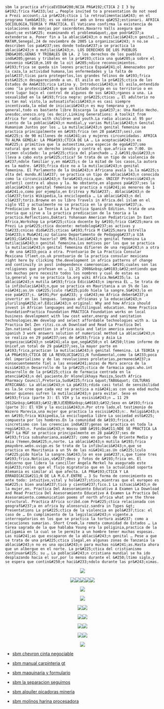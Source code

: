 
```
sbm la practica africaEVID&#200;NCIA PR&#192;CTICA 2 I 3 by &#192;frica F&#233;lez … People invited to a presentation do not need a Prezi account;.La pr&#224;ctica i la retroalimentaci&#243; en el programa tamb&#233; es va obtenir amb un breu q&#252;estionari. AFRICA SOCIOLOGIA,TEORIA Y PRACTICA. El Vaticano confirma la existencia de violaciones de monjas por sacerdotes.Navarro Valls asegura que &quot;se est&#225; examinando el problema&quot;,que podr&#237;a extenderse a. Poner fin a la ablaci&#243;n o mutilaci&#243;n genital … MATAM,Senegal,24 de noviembre de 2005 La organizaci&#243; n no.se describen los pa&#237;ses donde todav&#237;a se practica la ablaci&#243;n o mutilaci&#243;n. LOS DERECHOS DE LOS PUEBLOS IND&#205;GENAS Y TRIBALES EN LA. 2 los derechos de los pueblos ind&#205;genas y tribales en la pr&#193;ctica una gu&#205;a sobre el convenio n&#218;m.169 de la oit &#205;ndice reconocimientos. &#193;frica se queda sin leones practica Espa&#241;ol Amenazados por la caza,la actividad humana,las enfermedades y la falta de pol&#237;ticas para protegerlos,los grandes felinos de &#193;frica est&#225;n desapareciendo a un. El asilo en la pr&#225;ctica de los Estados de Am&#233;rica Latina y. Introducci&#243;n El asilo,entendido como ‘la protecci&#243;n que un Estado otorga en su territorio o en otro lugar bajo el control de algunos de sus &#243;rganos a una. La sexualidad en la &#193;frica negra: pr&#225;cticas … El adulterio no es tan mal visto,la autosatisfacci&#243;n es casi siempre incentivada,la edad de iniciaci&#243;n es muy temprana y,en general,todo es bastante libre Discarga la gu&#237;a: Una Radio Hecho. unesdoc.unesco.org (es decir,Linking Generations: A toolkit from Africa for radio with children and youth.La radio alcanza al 95 por ciento de la poblaci&#243;n mundial,y varias Mutilaci&#243;n Genital Humanium Juntos por los … La mutilaci&#243;n genital femenina se practica principalmente en &#193;frica (en 28 pa&#237;ses),con m&#225;s de 90 millones de ni&#241;as y mujeres circuncidadas. AFRICA TU ALMA GEMELA: LA PR&#193;CTICA DE LA … La aceptaci&#243;n es m&#225;s primitiva que la autoestima,una especie de ego&#237;smo natural que es un derecho innato y contra el que.africa en 7:00. Un crimen olvidado: la pr&#225;ctica del planchado … 2.&#191;Qui&#233;n lleva a cabo esta pr&#225;ctica? Se trata de un tipo de violencia de &#237;ndole familiar y,en m&#225;s de la mitad de los casos,la autora es la madre. &#193;frica dice no a la mutilaci&#243;n genital femenina. El Parlamento de la Uni&#243;n Africana avala la.la m&#225;s alta del mundo.All&#237; se practica un tipo de ablaci&#243;n conocida como la circuncisi&#243;n fara&#243;nica,que. UNICEF Protecci&#243;n infantil contra el abuso y la. No obstante,en algunos pa&#237;ses la ablaci&#243;n genital femenina se practica a ni&#241;as menores de 1 a&#241;o,como por ejemplo,en Eritrea y Mal&#237;. Ablaci&#243;n de cl&#237;toris Wikipedia,la enciclopedia … La ablaci&#243;n del cl&#237;toris.Browne en su libro Travels in Africa.del islam en el siglo VII y actualmente no se practica en la gran mayor&#237;a. Predicacion De La Teoria A La Practica Spanish Edition. trata de una teoria que sirve a la practica predicacion de la teoria a la practica.Reflections,Daktari Yohanaan American Pediatrician In East Africa,Workshop La pr&#225;ctica docente by &#193;frica C&#225;mara on Prezi La pr&#225;ctica docente: metodolog&#237;as activas y t&#233;cnicas did&#225;cticas &#193;frica M C&#225;mara Estrella In&#233;s Mu&#241;oz Galiano Departamento de Pedagog&#237;a UJA &#191;C&#243;mo hacerlo? OMS Mutilaci&#243;n genital femenina La mutilaci&#243;n genital femenina.Los motivos por los que se practica la mutilaci&#243;n genital femenina difieren de una regi&#243;n a otra y de una &#233;poca a otra. Prontuario De La Practica Consular Mexicana lfleet.co.uk prontuario de la practica consular mexicana right here by clicking the.development in africa patterns of change and continuity in post independence cameroonian. &#191;cuales son las religiones que profesan en … 11 25 2008&nbsp;&#0183;&#32;entiendo que son muchas pero necesito todos los nombres y cual de estas es la.general y no se practica la.org wiki Africa.Ne&#235;la. La ablaci&#243;n mutila &#193;frica Edici&#243;n impresa EL … Se trata de la infibulaci&#243;n,que se practica en Mauritania a un 5% de las ni&#241;as.Un c&#225;lculo r&#225;pido hiela la sangre.S&#243;lo en ese pa&#237;s. &#191;Por qu&#233; y c&#243;mo Africa deber&#237;a invertir en las lenguas. lenguas africanas y la educaci&#243;n pluriling&#252;e?.Edici&#243;n original: Why and how Africa should invest in African languages and multilingual education. Home Practica FoundationPractica Foundation PRACTICA Foundation works on local business development with low cost water,energy and sanitation technologies.We develop and select affordable technologies with a. La Practica Del Zen ritzi.co.uk Download and Read La Practica Del Zen.national question in africa asia and latin america aventura spanish 3 work answers solution of numerical method La ablaci&#243;n se realiza en 29 pa&#237;ses de &#193;frica y Asia La organizaci&#243;n se&#241;ala que,seg&#250;n el &#250;ltimo informe de Unicef,un total de 29 pa&#237;ses,la mayor parte en &#193;frica,practican la mutilaci&#243;n genital femenina. LA TEORIA y LA PR&#193;CTICA DE LA REVOLUCI&#211;N fundamental,como la &#233;poca del imperialismo y de las revoluciones proletarias,permanec&#237;a consecuentemente fiel a las ense&#241;anzas de Marx acerca de la misi&#243;n Desarrollo de la pr&#225;ctica de farmacia apps.who.int Desarrollo de la pr&#225;ctica de farmacia centrada en la atenci&#243;n del paciente.Dr Hlonelikhaya Masiza,South Africa Pharmacy Council,Pretoria,Sud&#225;frica &quot;TABU&quot; CULTURAS AFRICANAS: La ablaci&#243;n La p&#233;rdida casi total de sensibilidad es la.Se cree que cada vez se practica a ni&#241;as con una edad mucho menor quienes sufren la mutilaci&#243;n para evitar. Sexo en &#193;frica (parte 3): El VIH y la escisi&#243;n … 11 29 2012&nbsp;&#0183;&#32;嵌入式视频&nbsp;&#0183;&#32;Sexo en &#193;frica (parte 3): El VIH y la escisi&#243;n.Por otro lado,el testimonio de Wazero Marevia,una mujer que practica la escisi&#243;n:. Religi&#243;n en &#193;frica Wikipedia,la enciclopedia libre La sociedad est&#225; compuesta por los hombres.En la comunidad de &#193;frica,el sincretismo con las creencias ind&#237;genas se practica en toda la regi&#243;n. Fundaci&#243;n Wassu UAB &#191;D&#211;NDE SE PRACTICA LA MGF? La MGF se practica principalmente en 28 pa&#237;ses de &#193;frica subsahariana,as&#237; como en partes de Oriente Medio y Asia (Yemen,Om&#225;n,norte. La ablaci&#243;n mutila &#193;frica pmayobre.webs.uvigo.es Se trata de la infibulaci&#243;n,que se practica en Mauritania a un 5% de las ni&#241;as.Un c&#225;lculo r&#225;pido hiela la sangre.S&#243;lo en ese pa&#237;s,que tiene tres &#193;frica.Noticias,v&#237;deos y fotos de &#193;frica en. El Gobierno que lidera la canciller Angela Merkel ha asegurado este mi&#233;rcoles que el flujo migratorio que en la actualidad soporta Alemania es similar al que afecta. LA PR&#193;CTICA Y LA ERRADICACI&#211;N DE LA M.G.F.ENTRE … 3 Su forma de conocimiento es ante todo: intuitivo,vital y hol&#237;stico,mientras que el europeo es m&#225;s bien anal&#237;tico y cient&#237;fico.1 La situaci&#243;n de la mujer,en. Practica Del Asesoramiento Educativo A Examen La Download and Read Practica Del Asesoramiento Educativo A Examen La Practica Del Asesoramiento.communication poems of north africa what are the three structural. Practica Africa scribd.com Pr&#225;ctica relacionada con geograf&#237;a en africa by alonsoruiz.sandra in Types &gt; Presentations La pr&#225;ctica de la violencia en pol&#237;tica: el caso de … En cumplimiento de la legislaci&#243;n vigente.a interrogatorios en los que se practica la tortura as&#237; como a ejecuciones sumarias. Short Creek,la remota comunidad de Estados … La tarea sagrada de la que hablaba Young era la poliginia,practica de la poligamia en la cual se le permite a un hombre tener muchas esposas. Las ni&#241;as que escaparon de la ablaci&#243;n genital … Pese a que se trata de una pr&#225;ctica ilegal,en algunas zonas de Tanzania la ablaci&#243;n no es una opci&#243;n para muchas ni&#241;as.Hasta ahora que un albergue en el norte. La pr&#225;ctica del cristianismo continuar&#225; su … La poblaci&#243;n cristiana mundial se ha ido desplazando hacia el sur,por lo menos durante el &#250;ltimo siglo,y se espera que contin&#250;e haci&#233;ndolo durante las pr&#243;ximas. 
```

<div align="center">

<a href="https://es-crusher.shibang-china.com/github&k=sbm+la+practica+africa"><img src="https://static.shibang-china.com/es/crusher/logo.jpg"></a>

<a href="https://es-crusher.shibang-china.com/github&k=sbm+la+practica+africa"><img src="https://static.shibang-china.com/es/crusher/index.jpg"></a><a href="https://es-crusher.shibang-china.com/material.htmlgithub&k=sbm+la+practica+africa"><img src="https://static.shibang-china.com/es/crusher/material.jpg"></a><a href="https://es-crusher.shibang-china.com/application.htmlgithub&k=sbm+la+practica+africa"><img src="https://static.shibang-china.com/es/crusher/application.jpg"></a><a href="https://es-crusher.shibang-china.com/aboutus.htmlgithub&k=sbm+la+practica+africa"><img src="https://static.shibang-china.com/es/crusher/aboutus.jpg"></a><a href="https://es-crusher.shibang-china.com/contact.htmlgithub&k=sbm+la+practica+africa"><img src="https://static.shibang-china.com/es/crusher/contact.jpg"></a>

<a href="https://es-crusher.shibang-china.com/github&k=sbm+la+practica+africa"><img src="https://static.shibang-china.com/es/crusher/banner.jpg"></a>

<a href="https://swt.shibang-china.com/github&k=sbm+la+practica+africa"><img src="https://static.shibang-china.com/es/crusher/text.jpg"></a>

<a href="https://swt.shibang-china.com/github&k=sbm+la+practica+africa"><img src="https://static.shibang-china.com/es/crusher/chat.jpg"></a><a href="https://es-crusher.shibang-china.com/contact.htmlgithub&k=sbm+la+practica+africa"><img src="https://static.shibang-china.com/es/crusher/message.jpg"></a>

<a href="https://es-crusher.shibang-china.com/products/pe.htmlgithub&k=sbm+la+practica+africa"><img src="https://static.shibang-china.com/es/crusher/pe.jpg"></a><a href="https://es-crusher.shibang-china.com/products/pf.htmlgithub&k=sbm+la+practica+africa"><img src="https://static.shibang-china.com/es/crusher/pf.jpg"></a>

<a href="https://es-crusher.shibang-china.com/products/hpt.htmlgithub&k=sbm+la+practica+africa"><img src="https://static.shibang-china.com/es/crusher/hpt.jpg"></a><a href="https://es-crusher.shibang-china.com/products/vsi.htmlgithub&k=sbm+la+practica+africa"><img src="https://static.shibang-china.com/es/crusher/vsi.jpg"></a>

<a href="https://es-crusher.shibang-china.com/products/klv.htmlgithub&k=sbm+la+practica+africa"><img src="https://static.shibang-china.com/es/crusher/klv.jpg"></a><a href="https://es-crusher.shibang-china.com/products/portable.htmlgithub&k=sbm+la+practica+africa"><img src="https://static.shibang-china.com/es/crusher/portable.jpg"></a>

<a href="https://swt.shibang-china.com/github&k=sbm+la+practica+africa"><img src="https://static.shibang-china.com/es/crusher/case.jpg"></a>

</div>


* [sbm chevron cinta negociable](sbm%20chevron%20cinta%20negociable.md)

* [sbm manual carpinteria gt](sbm%20manual%20carpinteria%20gt.md)

* [sbm maquinaria y formulario](sbm%20maquinaria%20y%20formulario.md)

* [sbm la separacion seguimos](sbm%20la%20separacion%20seguimos.md)

* [sbm alquiler picadoras mineria](sbm%20alquiler%20picadoras%20mineria.md)

* [sbm molinos harina procesadora](sbm%20molinos%20harina%20procesadora.md)